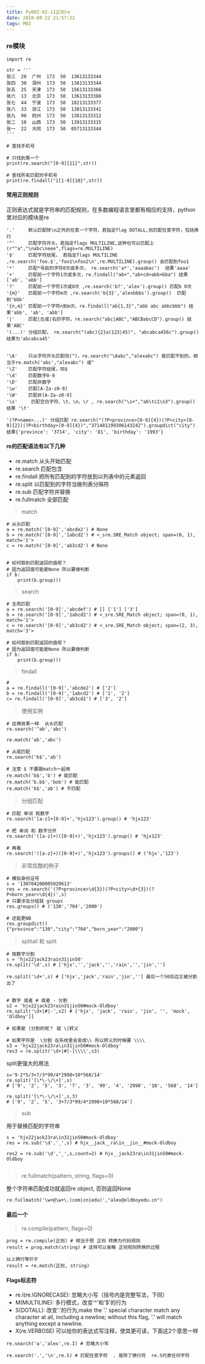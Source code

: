 ```yaml
---
title: Py002-02-11正则re
date: 2018-08-22 21:57:22
tags: M02
---
```


### re模块

```
import re

str = '''
张三  20  广州  173  50  13613133344
张四  30  深州  173  50  13813133344
张五  25  天津  173  50  15613133366
张六  13  北京  173  50  13613133388
张七  44  宁波  173  50  18213133377
张八  33  浙江  173  50  13013133341
张九  90  杭州  173  50  13813133312
张二  10  山西  173  50  13913133315
张一  22  大同  173  50  05713133344
'''

# 查找手机号

# 只找到第一个
print(re.search("[0-9]{11}",str))

# 查找所有匹配的手机号
print(re.findall("1[1-9]{10}",str))
```

#### 常用正则规则

正则表达式就是字符串的匹配规则，在多数编程语言里都有相应的支持，python里对应的模块是re

```
'.'     默认匹配除\n之外的任意一个字符，若指定flag DOTALL,则匹配任意字符，包括换行
'^'     匹配字符开头，若指定flags MULTILINE,这种也可以匹配上(r"^a","\nabc\neee",flags=re.MULTILINE)
'$'     匹配字符结尾， 若指定flags MULTILINE ,re.search('foo.$','foo1\nfoo2\n',re.MULTILINE).group() 会匹配到foo1
'*'     匹配*号前的字符0次或多次， re.search('a*','aaaabac')  结果'aaaa'
'+'     匹配前一个字符1次或多次，re.findall("ab+","ab+cd+abb+bba") 结果['ab', 'abb']
'?'     匹配前一个字符1次或0次 ,re.search('b?','alex').group() 匹配b 0次
'{m}'   匹配前一个字符m次 ,re.search('b{3}','alexbbbs').group()  匹配到'bbb'
'{n,m}' 匹配前一个字符n到m次，re.findall("ab{1,3}","abb abc abbcbbb") 结果'abb', 'ab', 'abb']
'|'     匹配|左或|右的字符，re.search("abc|ABC","ABCBabcCD").group() 结果'ABC'
'(...)' 分组匹配， re.search("(abc){2}a(123|45)", "abcabca456c").group() 结果为'abcabca45'


'\A'    只从字符开头匹配同(^)，re.search("\Aabc","alexabc") 是匹配不到的，相当于re.match('abc',"alexabc") 或^
'\Z'    匹配字符结尾，同$ 
'\d'    匹配数字0-9
'\D'    匹配非数字
'\w'    匹配[A-Za-z0-9]
'\W'    匹配非[A-Za-z0-9]
'\s'     匹配空白字符、\t、\n、\r , re.search("\s+","ab\tc1\n3").group() 结果 '\t'

'(?P<name>...)' 分组匹配 re.search("(?P<province>[0-9]{4})(?P<city>[0-9]{2})(?P<birthday>[0-9]{4})","371481199306143242").groupdict("city") 结果{'province': '3714', 'city': '81', 'birthday': '1993'}
```

#### re的匹配语法有以下几种

- re.match 从头开始匹配
- re.search 匹配包含
- re.findall 把所有匹配到的字符放到以列表中的元素返回
- re.split 以匹配到的字符当做列表分隔符
- re.sub 匹配字符并替换
- re.fullmatch 全部匹配

> match

```
# 从头匹配
a = re.match('[0-9]','abcde2') # None
b = re.match('[0-9]','1abcd2') # <_sre.SRE_Match object; span=(0, 1), match='1'>
c = re.match('[0-9]','ab3cd2') # None


# 如何取到匹配返回的值呢？
# 因为返回值可能是None 所以要做判断
if b:
    print(b.group())

```

> search

```
# 全局匹配
a = re.search('[0-9]','abcdef') # [] ['1'] ['3']
b = re.search('[0-9]','1abcd2') # <_sre.SRE_Match object; span=(0, 1), match='1'> 
c = re.search('[0-9]','ab3cd2') # <_sre.SRE_Match object; span=(2, 3), match='3'>

# 如何取到匹配返回的值呢？
# 因为返回值可能是None 所以要做判断
if b:
    print(b.group())

```

> findall

```
# 
a = re.findall('[0-9]','abcde2') # ['2']
b = re.findall('[0-9]','1abcd2') # ['1', '2']
c= re.findall('[0-9]','ab3cd2') # ['3', '2']
```

> 使用实例

```
# 这俩效果一样  从头匹配
re.search('^ab','abc') 

re.match('ab','abc')

# 从尾匹配
re.search('b$','ab')

# 注意 $ 不要跟match一起用
re.match('b$','b') # 能匹配
re.match('b.b$','bob') # 能匹配
re.match('b$','ab') # 不匹配

```

> 分组匹配

```
# 匹配 单词 和数字
re.search('[a-z]+[0-9]+','hjx123').group() # 'hjx123'

# 把 单词 和 数字分开
re.search('([a-z]+)([0-9]+)','hjx123').group() # 'hjx123'

# 再看
re.search('([a-z]+)([0-9]+)','hjx123').groups() # ('hjx','123')

```

> 非常炫酷的例子

```
# 模拟身份证号
s = '130704200005020613' 
res = re.search('(?P<province>\d{3})(?P<city>\d+{3})(?P<born_year>\d{4})',s)
# 只要涉及分组就 groups
res.groups() # ('130','704','2000')

# 还能更NB
res.groupdict()
{"province":"130","city":"704","born_year":"2000"}

```

> splitall 和 split

```
# 按数字分割
s = 'hjx22jack23rain31jin50'
re.split('\d',s) # ['hjx','','jack','','rain','','jin','']

re.split('\d+',s) # ['hjx','jack','rain','jin',''] 最后一个50后边又被分割出了


# 数字 或者 # 或者 - 分割  
s2 = 'hjx22jack23rain31jin50#mock-Oldboy'
re.split('\d+|#|-',s2) # ['hjx', 'jack', 'rain', 'jin', '', 'mock', 'Oldboy']]

# 如果是 |分割的呢？ 就 \|转义

# 如果字符是  \分割 在系统里会变成\\ 所以转义的时候要 \\\\
s3 = 'hjx22jack23ra\in31jin50#mock-Oldboy'
res3 = re.split('\d+|#|-|\\\\',s3)

```

split更强大的用法

```
s='9-2*5/3+7/3*99/4*2998+10*568/14'
re.split('[\*\-\/\+]',s) 
# ['9', '2', '5', '3', '7', '3', '99', '4', '2998', '10', '568', '14']

re.split('[\*\-\/\+]',s,3)
# ['9', '2', '5', '3+7/3*99/4*2998+10*568/14']
```


> sub

用于替换匹配的字符串

```
s = 'hjx22jack23ra\in31jin50#mock-Oldboy'
res = re.sub('\d','_',s) # hjx__jack__ra\in__jin__#mock-Oldboy

res2 = re.sub('\d','_',s,count=2) # hjx__jack23ra\in31jin50#mock-Oldboy


```

> re.fullmatch(pattern, string, flags=0)

整个字符串匹配成功就返回re object, 否则返回None

```
re.fullmatch('\w+@\w+\.(com|cn|edu)',"alex@oldboyedu.cn")
```

#### 最后一个

> re.compile(pattern, flags=0)

```
prog = re.compile(正则) # 相当于把 正则 转换为代码规则 
result = prog.match(string) # 这样可以省略 正则规则转换的过程

以上俩行等价于
result = re.match(正则, string)
```

#### Flags标志符

- re.I(re.IGNORECASE): 忽略大小写（括号内是完整写法，下同）
- M(MULTILINE): 多行模式，改变'^'和'$'的行为
- S(DOTALL): 改变'.'的行为,make the '.' special character match any character at all, including a newline; without this flag, '.' will match anything except a newline.
- X(re.VERBOSE) 可以给你的表达式写注释，使其更可读，下面这2个意思一样

```
re.search('a','alex',re.I) # 忽略大小写

re.search('.','\n',re.S) # 匹配任意字符  . 是除了换行符  re.S代表任何字符
```